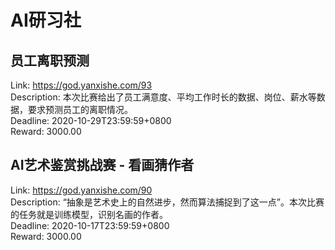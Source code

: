 # AI研习社



## 员工离职预测

Link: https://god.yanxishe.com/93  
Description: 本次比赛给出了员工满意度、平均工作时长的数据、岗位、薪水等数据，要求预测员工的离职情况。  
Deadline: 2020-10-29T23:59:59+0800  
Reward: 3000.00  


## AI艺术鉴赏挑战赛 - 看画猜作者

Link: https://god.yanxishe.com/90  
Description: “抽象是艺术史上的自然进步，然而算法捕捉到了这一点”。本次比赛的任务就是训练模型，识别名画的作者。  
Deadline: 2020-10-17T23:59:59+0800  
Reward: 3000.00  

